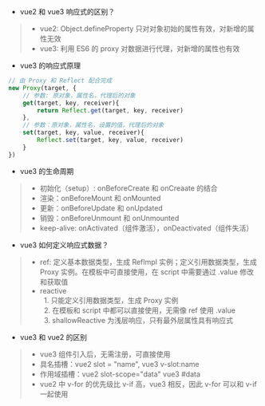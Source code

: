 * vue2 和 vue3 响应式的区别？
>* vue2: Object.defineProperty 只对对象初始的属性有效，对新增的属性无效
>* vue3: 利用 ES6 的 proxy 对数据进行代理，对新增的属性也有效

* vue3 的响应式原理
```js
// 由 Proxy 和 Reflect 配合完成
new Proxy(target, {
    // 参数: 原对象，属性名，代理后的对象
    get(target, key, receiver){
        return Reflect.get(target, key, receiver)
    },
    // 参数：原对象，属性名，设置的值，代理后的对象
    set(target, key, value, receiver){
        Reflect.set(target, key, value, receiver)
    }
})
```

* vue3 的生命周期
>* 初始化（setup）: onBeforeCreate 和 onCreaate 的结合
>* 渲染：onBeforeMount 和 onMounted
>* 更新：onBeforeUpdate 和 onUpdated
>* 销毁：onBeforeUnmount 和 onUnmounted
>* keep-alive: onActivated（组件激活），onDeactivated（组件失活）

* vue3 如何定义响应式数据？
>* ref: 定义基本数据类型，生成 RefImpl 实例；定义引用数据类型，生成 Proxy 实例。在模板中可直接使用，在 script 中需要通过 .value 修改和获取值
>* reactive<br>
>&nbsp;&nbsp;1. 只能定义引用数据类型，生成 Proxy 实例<br>
>&nbsp;&nbsp;2. 在模板和 script 中都可以直接使用，无需像 ref 使用 .value<br>
>&nbsp;&nbsp;3. shallowReactive 为浅层响应，只有最外层属性具有响应式<br>

* vue3 和 vue2 的区别
>* vue3 组件引入后，无需注册，可直接使用
>* 具名插槽：vue2 slot = "name", vue3 v-slot:name
>* 作用域插槽：vue2 slot-scope="data" vue3 #data
>* vue2 中 v-for 的优先级比 v-if 高，vue3 相反，因此 v-for 可以和 v-if 一起使用
